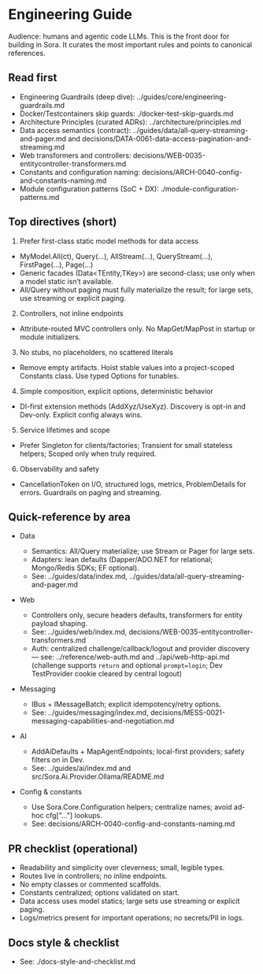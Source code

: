 ﻿# Engineering Guide

Audience: humans and agentic code LLMs. This is the front door for building in Sora. It curates the most important rules and points to canonical references.

## Read first

- Engineering Guardrails (deep dive): ../guides/core/engineering-guardrails.md
- Docker/Testcontainers skip guards: ./docker-test-skip-guards.md
- Architecture Principles (curated ADRs): ../architecture/principles.md
- Data access semantics (contract): ../guides/data/all-query-streaming-and-pager.md and decisions/DATA-0061-data-access-pagination-and-streaming.md
- Web transformers and controllers: decisions/WEB-0035-entitycontroller-transformers.md
- Constants and configuration naming: decisions/ARCH-0040-config-and-constants-naming.md
- Module configuration patterns (SoC + DX): ./module-configuration-patterns.md

## Top directives (short)

1) Prefer first-class static model methods for data access
- MyModel.All(ct), Query(...), AllStream(...), QueryStream(...), FirstPage(...), Page(...)
- Generic facades (Data<TEntity,TKey>) are second-class; use only when a model static isn’t available.
- All/Query without paging must fully materialize the result; for large sets, use streaming or explicit paging.

2) Controllers, not inline endpoints
- Attribute-routed MVC controllers only. No MapGet/MapPost in startup or module initializers.

3) No stubs, no placeholders, no scattered literals
- Remove empty artifacts. Hoist stable values into a project-scoped Constants class. Use typed Options for tunables.

4) Simple composition, explicit options, deterministic behavior
- DI-first extension methods (AddXyz/UseXyz). Discovery is opt-in and Dev-only. Explicit config always wins.

5) Service lifetimes and scope
- Prefer Singleton for clients/factories; Transient for small stateless helpers; Scoped only when truly required.

6) Observability and safety
- CancellationToken on I/O, structured logs, metrics, ProblemDetails for errors. Guardrails on paging and streaming.

## Quick-reference by area

- Data
  - Semantics: All/Query materialize; use Stream or Pager for large sets.
  - Adapters: lean defaults (Dapper/ADO.NET for relational; Mongo/Redis SDKs; EF optional).
  - See: ../guides/data/index.md, ../guides/data/all-query-streaming-and-pager.md

- Web
  - Controllers only, secure headers defaults, transformers for entity payload shaping.
  - See: ../guides/web/index.md, decisions/WEB-0035-entitycontroller-transformers.md
  - Auth: centralized challenge/callback/logout and provider discovery — see: ../reference/web-auth.md and ../api/web-http-api.md (challenge supports `return` and optional `prompt=login`; Dev TestProvider cookie cleared by central logout)

- Messaging
  - IBus + IMessageBatch; explicit idempotency/retry options.
  - See: ../guides/messaging/index.md, decisions/MESS-0021-messaging-capabilities-and-negotiation.md

- AI
  - AddAiDefaults + MapAgentEndpoints; local-first providers; safety filters on in Dev.
  - See: ../guides/ai/index.md and src/Sora.Ai.Provider.Ollama/README.md

- Config & constants
  - Use Sora.Core.Configuration helpers; centralize names; avoid ad-hoc cfg["..."] lookups.
  - See: decisions/ARCH-0040-config-and-constants-naming.md

## PR checklist (operational)

- Readability and simplicity over cleverness; small, legible types.
- Routes live in controllers; no inline endpoints.
- No empty classes or commented scaffolds.
- Constants centralized; options validated on start.
- Data access uses model statics; large sets use streaming or explicit paging.
- Logs/metrics present for important operations; no secrets/PII in logs.

## Docs style & checklist
- See: ./docs-style-and-checklist.md
